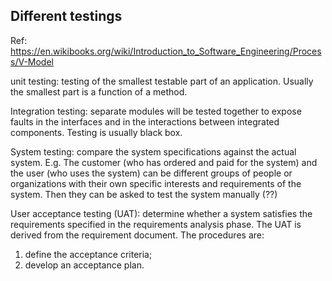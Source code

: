 Different testings
------------------------------

Ref: https://en.wikibooks.org/wiki/Introduction_to_Software_Engineering/Process/V-Model

unit testing: testing of the smallest testable part of an application.
Usually the smallest part is a function of a method.

Integration testing: separate modules will be tested together to expose faults
in the interfaces and in the interactions between integrated components.
Testing is usually black box.

System testing: compare the system specifications against the actual system.
E.g. The customer (who has ordered and paid for the system) and the user (who uses the system) 
can be different groups of people or organizations 
with their own specific interests and requirements of the system.
Then they can be asked to test the system manually (??)

User acceptance testing (UAT): determine whether a system satisfies the requirements specified
in the requirements analysis phase.
The UAT is derived from the requirement document.
The procedures are:
1. define the acceptance criteria;
2. develop an acceptance plan.


